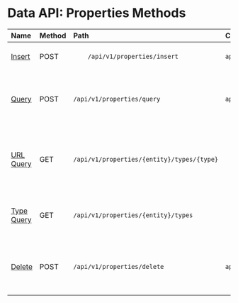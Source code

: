 # Data API: Properties Methods

| **Name** | **Method** | **Path** | **Content-Type** | **Description** |
|:---|:---|:---|:---|:---|
| [Insert](insert.md) | POST | ` 	/api/v1/properties/insert` | `application/json` | Insert an array of properties. |
| [Query](query.md) | POST | `/api/v1/properties/query` | `application/json` | Retrieve property records matching specified filters. |
| [URL Query](url-query.md) | GET | `/api/v1/properties/{entity}/types/{type}` |  | Retrieve property records for the specified entity and type. |
| [Type Query](type-query.md) | GET | `/api/v1/properties/{entity}/types` |  | Retrieve an array of property types for the entity.  |
| [Delete](delete.md) | POST | `/api/v1/properties/delete` | `application/json` | Delete property records that match specified filters. |

